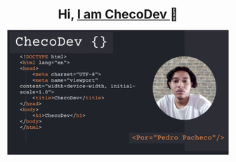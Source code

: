 
<div aling="center">
  <h1 align="center">Hi, <a href="#">I am ChecoDev </a>👋</h1>
</div>

<img src="Presentación propuesta técnica desarrollo código programación fondo oscuro.jpg" height="50%"/>


<div style="background_color: orange">
  
</div>
<!--
**Thomcodev/Thomcodev** is a ✨ _special_ ✨ repository because its `README.md` (this file) appears on your GitHub profile.

Here are some ideas to get you started:

- 🔭 I’m currently working on ...
- 🌱 I’m currently learning ...
- 👯 I’m looking to collaborate on ...
- 🤔 I’m looking for help with ...
- 💬 Ask me about ...
- 📫 How to reach me: ...
- 😄 Pronouns: ...
- ⚡ Fun fact: ...
-->
